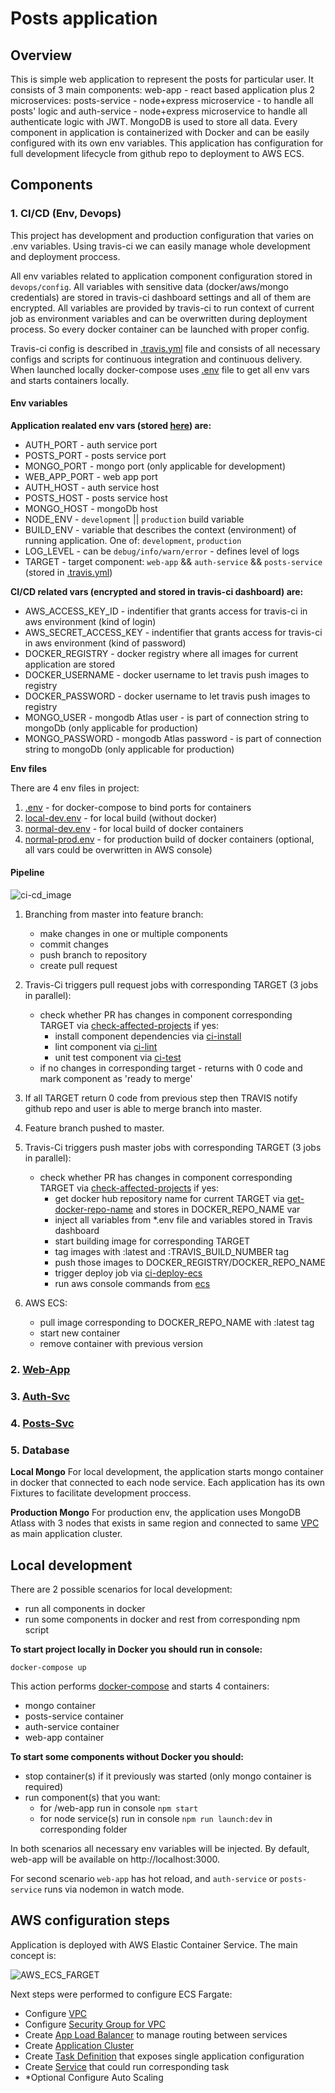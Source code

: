 # Posts application

## Overview

This is simple web application to represent the posts for particular user. It consists of 3 main components: web-app - react based application plus 2 microservices: posts-service - node+express microservice - to handle all posts' logic and auth-service - node+express microservice to handle all authenticate logic with JWT. MongoDB is used to store all data. Every component in application is containerized with Docker and can be easily configured with its own env variables. This application has configuration for full development lifecycle from github repo to deployment to AWS ECS.

## Components
### 1. CI/CD (Env, Devops)
This project has development and production configuration that varies on .env variables.
Using travis-ci we can easily manage whole development and deployment proccess.

All env variables related to application component configuration stored in ```devops/config```. All variables with sensitive data (docker/aws/mongo credentials) are stored in travis-ci dashboard settings and all of them are encrypted. All variables are provided by travis-ci to run context of current job as environment variables and can be overwritten during deployment process. So every docker container can be launched with proper config.

Travis-ci config is described in [.travis.yml](.travis.yml) file and consists of all necessary configs and scripts for continuous integration and continuous delivery.
When launched locally docker-compose uses [.env](.env) file to get all env vars and starts containers locally.

#### Env variables
**Application realated env vars (stored [here](devops/config/)) are:**

- AUTH_PORT - auth service port
- POSTS_PORT - posts service port
- MONGO_PORT - mongo port (only applicable for development)
- WEB_APP_PORT - web app port
- AUTH_HOST - auth service host
- POSTS_HOST - posts service host
- MONGO_HOST - mongoDb host
- NODE_ENV - ```development``` || ```production``` build variable
- BUILD_ENV - variable that describes the context (environment) of running application. One of: ```development```, ```production```
- LOG_LEVEL - can be ```debug/info/warn/error``` - defines level of logs
- TARGET - target component: ```web-app``` && ```auth-service``` && ```posts-service``` (stored in [.travis.yml](.travis.yml))

**CI/CD related vars (encrypted and stored in travis-ci dashboard) are:**

- AWS_ACCESS_KEY_ID - indentifier that grants access for travis-ci in aws environment (kind of login)
- AWS_SECRET_ACCESS_KEY - indentifier that grants access for travis-ci in aws environment (kind of password)
- DOCKER_REGISTRY - docker registry where all images for current application are stored
- DOCKER_USERNAME - docker username to let travis push images to registry
- DOCKER_PASSWORD - docker username to let travis push images to registry
- MONGO_USER - mongodb Atlas user - is part of connection string to mongoDb (only applicable for production)
- MONGO_PASSWORD - mongodb Atlas password - is part of connection string to mongoDb (only applicable for production)

**Env files**

There are 4 env files in project:
1. [.env](.env) - for docker-compose to bind ports for containers
2. [local-dev.env](devops/config/local-dev.env) - for local build (without docker)
3. [normal-dev.env](devops/config/normal-dev.env) - for local build of docker containers
4. [normal-prod.env](devops/config/normal-prod.env) - for production build of docker containers (optional, all vars could be overwritten in AWS console)

#### Pipeline
![ci-cd_image](https://drive.google.com/file/d/1S5Aq6TGGfkMuH0A0Jl53hLsMk4U6ezxb/view?usp=sharing)

1. Branching from master into feature branch:
    - make changes in one or multiple components
    - commit changes
    - push branch to repository
    - create pull request

2. Travis-Ci triggers pull request jobs with corresponding TARGET (3 jobs in parallel):
    - check whether PR has changes in component corresponding TARGET via [check-affected-projects](devops/scripts/check-affected-projects.sh) if yes:
        - install component dependencies via [ci-install](devops/scripts/ci-install.sh)
        - lint component via [ci-lint](devops/scripts/ci-lint.sh)
        - unit test component via [ci-test](devops/scripts/ci-test.sh)
    - if no changes in corresponding target - returns with 0 code and mark component as 'ready to merge'

3. If all TARGET return 0 code from previous step then TRAVIS notify github repo and user is able to merge branch into master.
4. Feature branch pushed to master.
5. Travis-Ci triggers push master jobs with corresponding TARGET (3 jobs in parallel):
    - check whether PR has changes in component corresponding TARGET via [check-affected-projects](devops/scripts/check-affected-projects.sh) if yes:
        - get docker hub repository name for current TARGET via [get-docker-repo-name](devops/scripts/get-docker-repo-name.sh) and stores in DOCKER_REPO_NAME var
        - inject all variables from *.env file and variables stored in Travis dashboard
        - start building image for corresponding TARGET
        - tag images with :latest and :TRAVIS_BUILD_NUMBER tag
        - push those images to DOCKER_REGISTRY/DOCKER_REPO_NAME
        - trigger deploy job via [ci-deploy-ecs](devops/scripts/ci-deploy-ecs.sh)
        - run aws console commands from [ecs](devops/scripts/ecs.sh)
6. AWS ECS:
    - pull image corresponding to DOCKER_REPO_NAME with :latest tag
    - start new container
    - remove container with previous version


### 2. [Web-App](web-app/README.md)

### 3. [Auth-Svc](auth-service/README.md)

### 4. [Posts-Svc](posts-service/README.md)

### 5. Database
**Local Mongo**
For local development, the application starts mongo container in docker that connected to each node service. Each application has its own Fixtures to facilitate development proccess.

**Production Mongo**
For production env, the application uses MongoDB Atlass with 3 nodes that exists in same region and connected to same [VPC](https://aws.amazon.com/vpc/) as main application cluster.

## Local development
There are 2 possible scenarios for local development:
- run all components in docker
- run some components in docker and rest from corresponding npm script

**To start project locally in Docker you should run in console:**
```
docker-compose up
```

This action performs [docker-compose](docker-compose.yml) and starts 4 containers:
- mongo container
- posts-service container
- auth-service container
- web-app container

**To start some components without Docker you should:**
- stop container(s) if it previously was started (only mongo container is required)
- run component(s) that you want:
    - for /web-app run in console ```npm start```
    - for node service(s) run in console ```npm run launch:dev``` in corresponding folder

In both scenarios all necessary env variables will be injected. By default, web-app will be available on http://localhost:3000.

For second scenario ```web-app``` has hot reload, and ```auth-service``` or ```posts-service``` runs via nodemon in watch mode.

## AWS configuration steps

Application is deployed with AWS Elastic Container Service. The main concept is:

![AWS_ECS_FARGET](https://docs.aws.amazon.com/AmazonECS/latest/developerguide/images/overview-fargate.png)

Next steps were performed to configure ECS Fargate:
- Configure [VPC](https://aws.amazon.com/vpc/)
- Configure [Security Group for VPC](https://docs.aws.amazon.com/vpc/latest/userguide/VPC_SecurityGroups.html)
- Create [App Load Balancer](https://docs.aws.amazon.com/elasticloadbalancing/latest/application/introduction.html) to manage routing between services
- Create [Application Cluster](https://docs.aws.amazon.com/AmazonECS/latest/developerguide/clusters.html)
- Create [Task Definition](https://docs.aws.amazon.com/AmazonECS/latest/developerguide///task_definitions.html) that exposes single application configuration
- Create [Service](https://docs.aws.amazon.com/AmazonECS/latest/developerguide/ecs_services.html) that could run corresponding task
- *Optional Configure Auto Scaling
